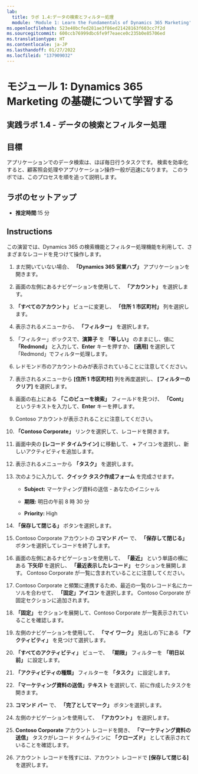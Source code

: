 ```yaml
---
lab:
  title: ラボ 1.4:データの検索とフィルター処理
  module: 'Module 1: Learn the Fundamentals of Dynamics 365 Marketing'
ms.openlocfilehash: 523e40bcfed281ae3f86ed21428163f603cc7f2d
ms.sourcegitcommit: 600ccb76999dbc6fe9f7eaece0c235b0e85706ed
ms.translationtype: HT
ms.contentlocale: ja-JP
ms.lasthandoff: 01/27/2022
ms.locfileid: "137909032"
---
```

<a name="module-1-learn-the-fundamentals-of-dynamics-365-marketing"></a>モジュール 1: Dynamics 365 Marketing の基礎について学習する
========================

## <a name="practice-lab-14---search-and-filter-data"></a>実践ラボ 1.4 - データの検索とフィルター処理

## <a name="objectives"></a>目標

アプリケーションでのデータ検索は、ほぼ毎日行うタスクです。 検索を効率化すると、顧客照会処理やアプリケーション操作一般が迅速になります。  このラボでは、このプロセスを順を追って説明します。

## <a name="lab-setup"></a>ラボのセットアップ

  - **推定時間**:15 分

## <a name="instructions"></a>Instructions

この演習では、Dynamics 365 の検索機能とフィルター処理機能を利用して、さまざまなレコードを見つけて操作します。 

1. まだ開いていない場合、 **「Dynamics 365 営業ハブ」** アプリケーションを開きます。 

2. 画面の左側にあるナビゲーションを使用して、 **「アカウント」** を選択します。 

3. **「すべてのアカウント」** ビューに変更し、 **「住所 1 市区町村」** 列を選択します。 

4. 表示されるメニューから、 **「フィルター」** を選択します。

5. 「フィルター」ボックスで、**演算子** を **「等しい」** のままにし、値に **「Redmond」** と入力して、**Enter** キーを押すか、 **[適用]** を選択して「Redmond」でフィルター処理します。

6. レドモンド市のアカウントのみが表示されていることに注意してください。 

7. 表示されるメニューから **[住所 1 市区町村]** 列を再度選択し、 **[フィルターのクリア]** を選択します。 

8. 画面の右上にある **「このビューを検索」** フィールドを見つけ、 **「Cont」** というテキストを入力して、**Enter** キーを押します。

9. Contoso アカウントが表示されることに注意してください。 

10. **「Contoso Corporate」** リンクを選択して、レコードを開きます。 

11. 画面中央の **[レコード タイムライン]** に移動して、 **+** アイコンを選択し、新しいアクティビティを追加します。 

12. 表示されるメニューから **「タスク」** を選択します。

13. 次のように入力して、**クイック タスク作成フォーム** を完成させます。

    - **Subject:** マーケティング資料の送信 - あなたのイニシャル

    - **期限:** 明日の午前 8 時 30 分

    - **Priority:** High

14. **「保存して閉じる」** ボタンを選択します。

15. Contoso Corporate アカウントの **コマンド バー** で、 **「保存して閉じる」** ボタンを選択してレコードを終了します。 

16. 画面の左側にあるナビゲーションを使用して、 **「最近」** という単語の横にある **下矢印** を選択し、 **「最近表示したレコード」** セクションを展開します。 Contoso Corporate が一覧に含まれていることに注意してください。 

17. Contoso Corporate と頻繁に連携するため、最近の一覧のレコード名にカーソルを合わせて、 **「固定」アイコン** を選択します。 Contoso Corporate が固定セクションに追加されます。 

18. **「固定」** セクションを展開して、Contoso Corporate が一覧表示されていることを確認します。 

19. 左側のナビゲーションを使用して、 **「マイ ワーク」** 見出しの下にある **「アクティビティ」** を見つけて選択します。

20. **「すべてのアクティビティ」** ビューで、 **「期限」** フィルターを **「明日以前」** に設定します。

21. **「アクティビティの種類」** フィルターを **「タスク」** に設定します。

22. **「マーケティング資料の送信」テキスト** を選択して、前に作成したタスクを開きます。 

23. **コマンド バー** で、 **「完了としてマーク」** ボタンを選択します。 

24. 左側のナビゲーションを使用して、 **「アカウント」** を選択します。

25. **Contoso Corporate** アカウント レコードを開き、 **「マーケティング資料の送信」** タスクがレコード タイムラインに **「クローズド」** として表示されていることを確認します。 

26. アカウント レコードを残すには、アカウント レコードで **[保存して閉じる]** を選択します。 
